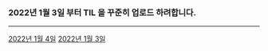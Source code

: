 ### 2022년 1월 3일 부터 TIL 을 꾸준히 업로드 하려합니다.

---

[2022년 1월 4일](https://velog.io/@ian/TIL-0104-%EC%A7%80%EC%A0%95-%EC%83%9D%EC%84%B1%EC%9E%90-%ED%8E%B8%EC%9D%98-%EC%83%9D%EC%84%B1%EC%9E%90-%ED%95%84%EC%88%98-%EC%83%9D%EC%84%B1%EC%9E%90)
[2022년 1월 3일](https://velog.io/@ian/TIL-0103-%EC%9E%AC%EC%A0%95%EC%9D%98-%EC%B4%88%EA%B8%B0%ED%99%94%EC%9D%98-%EA%B3%BC%EC%A0%95)
